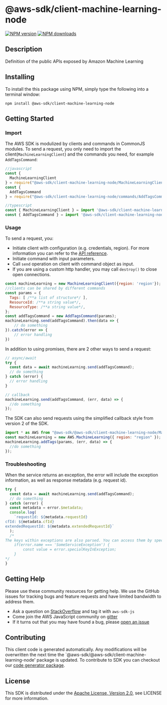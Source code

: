 # @aws-sdk/client-machine-learning-node

[![NPM version](https://img.shields.io/npm/v/@aws-sdk/client-machine-learning-node/preview.svg)](https://www.npmjs.com/package/@aws-sdk/client-machine-learning-node)
[![NPM downloads](https://img.shields.io/npm/dm/@aws-sdk/client-machine-learning-node.svg)](https://www.npmjs.com/package/@aws-sdk/client-machine-learning-node)

## Description

Definition of the public APIs exposed by Amazon Machine Learning

## Installing

To install the this package using NPM, simply type the following into a terminal window:

```
npm install @aws-sdk/client-machine-learning-node
```

## Getting Started

### Import

The AWS SDK is modulized by clients and commands in CommonJS modules. To send a request, you only need to import the client(`MachineLearningClient`) and the commands you need, for example `AddTagsCommand`:

```javascript
//javascript
const {
  MachineLearningClient
} = require("@aws-sdk/client-machine-learning-node/MachineLearningClient");
const {
  AddTagsCommand
} = require("@aws-sdk/client-machine-learning-node/commands/AddTagsCommand");
```

```javascript
//typescript
const { MachineLearningClient } = import '@aws-sdk/client-machine-learning-node/MachineLearningClient';
const { AddTagsCommand } = import '@aws-sdk/client-machine-learning-node/commands/AddTagsCommand';
```

### Usage

To send a request, you:

- Initiate client with configuration (e.g. credentials, region). For more information you can refer to the [API reference][].
- Initiate command with input parameters.
- Call `send` operation on client with command object as input.
- If you are using a custom http handler, you may call `destroy()` to close open connections.

```javascript
const machineLearning = new MachineLearningClient({region: 'region'});
//clients can be shared by different commands
const params = {
  Tags: [ /**a list of structure*/ ],
  ResourceId: /**a string value*/,
  ResourceType: /**a string value*/,
};
const addTagsCommand = new AddTagsCommand(params);
machineLearning.send(addTagsCommand).then(data => {
    // do something
}).catch(error => {
    // error handling
})
```

In addition to using promises, there are 2 other ways to send a request:

```javascript
// async/await
try {
  const data = await machineLearning.send(addTagsCommand);
  // do something
} catch (error) {
  // error handling
}
```

```javascript
// callback
machineLearning.send(addTagsCommand, (err, data) => {
  //do something
});
```

The SDK can also send requests using the simplified callback style from version 2 of the SDK.

```javascript
import * as AWS from "@aws-sdk/@aws-sdk/client-machine-learning-node/MachineLearning";
const machineLearning = new AWS.MachineLearning({ region: "region" });
machineLearning.addTags(params, (err, data) => {
  //do something
});
```

### Troubleshooting

When the service returns an exception, the error will include the exception information, as well as response metadata (e.g. request id).

```javascript
try {
  const data = await machineLearning.send(addTagsCommand);
  // do something
} catch (error) {
  const metadata = error.$metadata;
  console.log(
    `requestId: ${metadata.requestId}
cfId: ${metadata.cfId}
extendedRequestId: ${metadata.extendedRequestId}`
  );
  /*
The keys within exceptions are also parsed. You can access them by specifying exception names:
    if(error.name === 'SomeServiceException') {
        const value = error.specialKeyInException;
    }
*/
}
```

## Getting Help

Please use these community resources for getting help. We use the GitHub issues for tracking bugs and feature requests and have limited bandwidth to address them.

- Ask a question on [StackOverflow](https://stackoverflow.com/questions/tagged/aws-sdk-js) and tag it with `aws-sdk-js`
- Come join the AWS JavaScript community on [gitter](https://gitter.im/aws/aws-sdk-js-v3)
- If it turns out that you may have found a bug, please [open an issue](https://github.com/aws/aws-sdk-js-v3/issues)

## Contributing

This client code is generated automatically. Any modifications will be overwritten the next time the `@aws-sdk/@aws-sdk/client-machine-learning-node' package is updated. To contribute to SDK you can checkout our [code generator package][].

## License

This SDK is distributed under the
[Apache License, Version 2.0](http://www.apache.org/licenses/LICENSE-2.0),
see LICENSE for more information.

[code generator package]: https://github.com/aws/aws-sdk-js-v3/tree/master/packages/service-types-generator
[api reference]: https://docs.aws.amazon.com/AWSJavaScriptSDK/latest/
